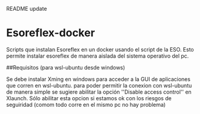 README update
# Esoreflex-docker
Scripts que instalan Esoreflex en un docker usando el script de la ESO. Esto permite instalar esoreflex de manera aislada del sistema operativo del pc.

##Requisitos (para wsl-ubuntu desde windows)

Se debe instalar Xming en windows para acceder a la GUI de aplicaciones que corren en wsl-ubuntu.
para poder permitir la conexion con wsl-ubuntu de manera simple se sugiere abilitar la opción ''Disable access control'' en Xlaunch.
Sólo abilitar esta opcion si estamos ok con los riesgos de seguiridad (comom todo corre en el mismo pc no hay problema)


